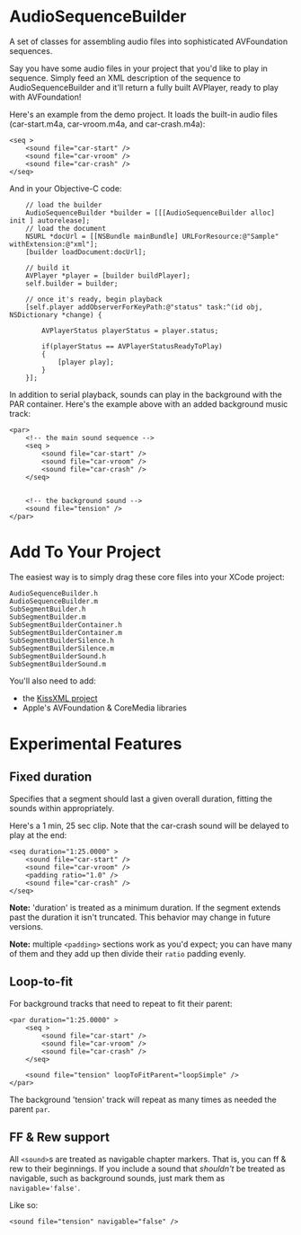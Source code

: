 

AudioSequenceBuilder
====================

A set of classes for assembling audio files into sophisticated AVFoundation sequences.

Say you have some audio files in your project that you'd like to play in sequence.  Simply feed an XML description of the sequence to AudioSequenceBuilder and it'll return a fully built AVPlayer, ready to play with AVFoundation!

Here's an example from the demo project.  It loads the built-in audio files (car-start.m4a, car-vroom.m4a, and car-crash.m4a):


	<seq >
		<sound file="car-start" />
		<sound file="car-vroom" />
		<sound file="car-crash" />
	</seq>


And in your Objective-C code:

		// load the builder
		AudioSequenceBuilder *builder = [[[AudioSequenceBuilder alloc] init ] autorelease];
		// load the document
		NSURL *docUrl = [[NSBundle mainBundle] URLForResource:@"Sample" withExtension:@"xml"];
		[builder loadDocument:docUrl];	

		// build it
		AVPlayer *player = [builder buildPlayer];
		self.builder = builder;
		
		// once it's ready, begin playback
		[self.player addObserverForKeyPath:@"status" task:^(id obj, NSDictionary *change) {

			AVPlayerStatus playerStatus = player.status;

			if(playerStatus == AVPlayerStatusReadyToPlay)
			{
				[player play];
			}
		}];




In addition to serial playback, sounds can play in the background with the PAR container.  Here's the example above with an added background music track:

	<par>
		<!-- the main sound sequence -->
		<seq >
			<sound file="car-start" />
			<sound file="car-vroom" />
			<sound file="car-crash" />
		</seq>
	
	
		<!-- the background sound -->
		<sound file="tension" />
	</par>



Add To Your Project
===============

The easiest way is to simply drag these core files into your XCode project:

	AudioSequenceBuilder.h
	AudioSequenceBuilder.m
	SubSegmentBuilder.h
	SubSegmentBuilder.m
	SubSegmentBuilderContainer.h
	SubSegmentBuilderContainer.m
	SubSegmentBuilderSilence.h
	SubSegmentBuilderSilence.m
	SubSegmentBuilderSound.h
	SubSegmentBuilderSound.m

You'll also need to add:

*	the [KissXML project](http://code.google.com/p/kissxml/)
*	Apple's AVFoundation & CoreMedia libraries



Experimental Features
===============

Fixed duration
--------------

Specifies that a segment should last a given overall duration, fitting the sounds within appropriately.

Here's a 1 min, 25 sec clip.  Note that the car-crash sound will be delayed to play at the end:

	<seq duration="1:25.0000" >
		<sound file="car-start" />
		<sound file="car-vroom" />
		<padding ratio="1.0" />
		<sound file="car-crash" />
	</seq>

**Note:** 'duration' is treated as a minimum duration.  If the segment extends past the duration it isn't truncated.  This behavior may change in future versions.

**Note:** multiple `<padding>` sections work as you'd expect; you can have many of them and they add up then divide their `ratio` padding evenly.

Loop-to-fit
-----------
For background tracks that need to repeat to fit their parent:

	<par duration="1:25.0000" >
		<seq >
			<sound file="car-start" />
			<sound file="car-vroom" />
			<sound file="car-crash" />
		</seq>
	
		<sound file="tension" loopToFitParent="loopSimple" />
	</par>

The background 'tension' track will repeat as many times as needed the parent `par`.


FF & Rew support
-----------

All `<sound>`s are treated as navigable chapter markers.  That is, you can ff & rew to their beginnings.  If you include a sound that *shouldn't* be treated as navigable, such as background sounds, just mark them as `navigable='false'`. 
	
Like so:
	
	<sound file="tension" navigable="false" />
	
	
